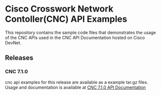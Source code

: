 # Cisco Crosswork Network Contoller(CNC) API Examples

This repository contains the sample code files that demonstrates the usage of the CNC APIs used in the CNC API Documentation hosted on Cisco DevNet.

## Releases

### CNC 7.1.0 

cnc api examples for this release are available as a example tar.gz files. Usage and documentation is available at [CNC 7.1.0 API Documentation](https://developer.cisco.com/docs/crosswork/)

